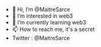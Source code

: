 - 👋 Hi, I’m @MaitreSarce
- 👀 I’m interested in web3
- 🌱 I’m currently learning web3
- 📫 How to reach me, it's a secret
- Twitter : @MaitreSarce
<!---
MaitreSarce/MaitreSarce is a ✨ special ✨ repository because its `README.md` (this file) appears on your GitHub profile.
You can click the Preview link to take a look at your changes.
--->
